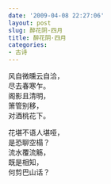 ```yaml
---
date: '2009-04-08 22:27:06'
layout: post
slug: 醉花阴·四月
title: 醉花阴·四月
categories:
- 古诗
---
```

风自微曛云自洽，  
尽去春寒乍。  
阁影且清明，  
箫管别移，  
对酒桃花下。

花堪不语人堪哑，  
是恐聊空榻？  
流水覆流觞，  
既是相知，  
何剪巴山话？
